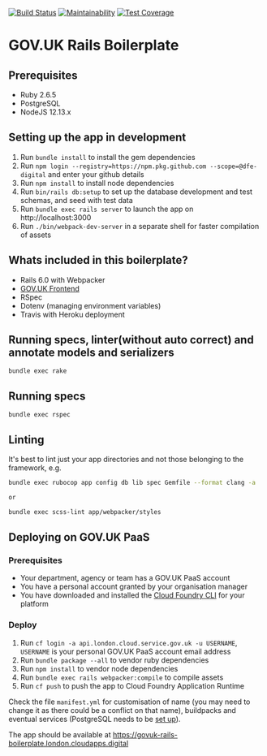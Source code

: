 [![Build Status](https://travis-ci.com/DFE-Digital/curriculum-materials.svg?branch=master)](https://travis-ci.com/DFE-Digital/curriculum-materials)
[![Maintainability](https://api.codeclimate.com/v1/badges/347204b90ba1609c51df/maintainability)](https://codeclimate.com/github/DFE-Digital/curriculum-materials/maintainability)
[![Test Coverage](https://api.codeclimate.com/v1/badges/347204b90ba1609c51df/test_coverage)](https://codeclimate.com/github/DFE-Digital/curriculum-materials/test_coverage)

# GOV.UK Rails Boilerplate

## Prerequisites

- Ruby 2.6.5
- PostgreSQL
- NodeJS 12.13.x

## Setting up the app in development

1. Run `bundle install` to install the gem dependencies
1. Run `npm login --registry=https://npm.pkg.github.com --scope=@dfe-digital` and enter your github details
2. Run `npm install` to install node dependencies
3. Run `bin/rails db:setup` to set up the database development and test schemas, and seed with test data
4. Run `bundle exec rails server` to launch the app on http://localhost:3000
5. Run `./bin/webpack-dev-server` in a separate shell for faster compilation of assets

## Whats included in this boilerplate?

- Rails 6.0 with Webpacker
- [GOV.UK Frontend](https://github.com/alphagov/govuk-frontend)
- RSpec
- Dotenv (managing environment variables)
- Travis with Heroku deployment

## Running specs, linter(without auto correct) and annotate models and serializers
```
bundle exec rake
```

## Running specs
```
bundle exec rspec
```

## Linting

It's best to lint just your app directories and not those belonging to the framework, e.g.

```bash
bundle exec rubocop app config db lib spec Gemfile --format clang -a

or

bundle exec scss-lint app/webpacker/styles
```

## Deploying on GOV.UK PaaS

### Prerequisites

- Your department, agency or team has a GOV.UK PaaS account
- You have a personal account granted by your organisation manager
- You have downloaded and installed the [Cloud Foundry CLI](https://github.com/cloudfoundry/cli#downloads) for your platform

### Deploy

1. Run `cf login -a api.london.cloud.service.gov.uk -u USERNAME`, `USERNAME` is your personal GOV.UK PaaS account email address
2. Run `bundle package --all` to vendor ruby dependencies
3. Run `npm install` to vendor node dependencies
4. Run `bundle exec rails webpacker:compile` to compile assets
5. Run `cf push` to push the app to Cloud Foundry Application Runtime

Check the file `manifest.yml` for customisation of name (you may need to change it as there could be a conflict on that name), buildpacks and eventual services (PostgreSQL needs to be [set up](https://docs.cloud.service.gov.uk/deploying_services/postgresql/)).

The app should be available at https://govuk-rails-boilerplate.london.cloudapps.digital
